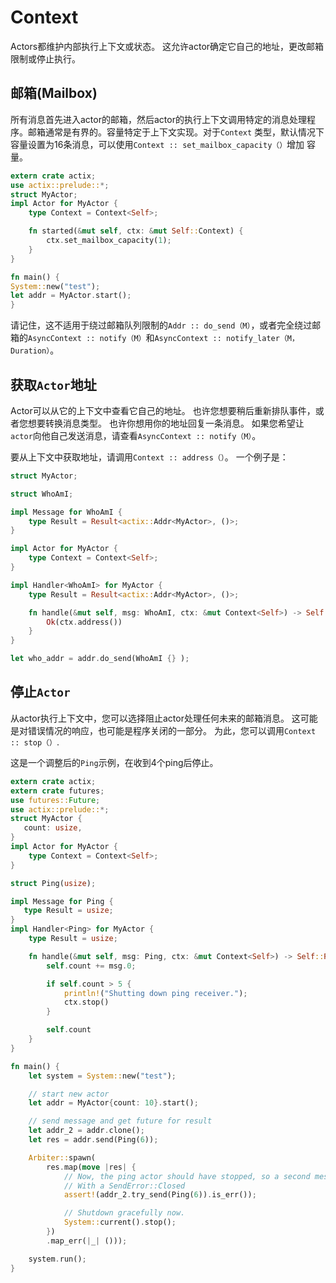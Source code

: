 # Context

Actors都维护内部执行上下文或状态。 这允许actor确定它自己的地址，更改邮箱限制或停止执行。

## 邮箱(Mailbox)

所有消息首先进入actor的邮箱，然后actor的执行上下文调用特定的消息处理程序。邮箱通常是有界的。容量特定于上下文实现。对于`Context` 类型，默认情况下容量设置为16条消息，可以使用`Context :: set_mailbox_capacity（）`增加 容量。

```rust
extern crate actix;
use actix::prelude::*;
struct MyActor;
impl Actor for MyActor {
    type Context = Context<Self>;

    fn started(&mut self, ctx: &mut Self::Context) {
        ctx.set_mailbox_capacity(1);
    }
}

fn main() {
System::new("test");
let addr = MyActor.start();
}
```

请记住，这不适用于绕过邮箱队列限制的`Addr :: do_send（M）`，或者完全绕过邮箱的`AsyncContext :: notify（M）`和`AsyncContext :: notify_later（M，Duration）`。

## 获取`Actor`地址

Actor可以从它的上下文中查看它自己的地址。 也许您想要稍后重新排队事件，或者您想要转换消息类型。 也许你想用你的地址回复一条消息。 如果您希望让`actor`向他自己发送消息，请查看`AsyncContext :: notify（M）`。

要从上下文中获取地址，请调用`Context :: address（）`。 一个例子是：

```rust
struct MyActor;

struct WhoAmI;

impl Message for WhoAmI {
    type Result = Result<actix::Addr<MyActor>, ()>;
}

impl Actor for MyActor {
    type Context = Context<Self>;
}

impl Handler<WhoAmI> for MyActor {
    type Result = Result<actix::Addr<MyActor>, ()>;

    fn handle(&mut self, msg: WhoAmI, ctx: &mut Context<Self>) -> Self::Result {
        Ok(ctx.address())
    }
}

let who_addr = addr.do_send(WhoAmI {} );
```

## 停止`Actor`

从actor执行上下文中，您可以选择阻止actor处理任何未来的邮箱消息。 这可能是对错误情况的响应，也可能是程序关闭的一部分。 为此，您可以调用`Context :: stop（）`.

这是一个调整后的`Ping`示例，在收到4个ping后停止。

```rust
extern crate actix;
extern crate futures;
use futures::Future;
use actix::prelude::*;
struct MyActor {
   count: usize,
}
impl Actor for MyActor {
    type Context = Context<Self>;
}

struct Ping(usize);

impl Message for Ping {
   type Result = usize;
}
impl Handler<Ping> for MyActor {
    type Result = usize;

    fn handle(&mut self, msg: Ping, ctx: &mut Context<Self>) -> Self::Result {
        self.count += msg.0;

        if self.count > 5 {
            println!("Shutting down ping receiver.");
            ctx.stop()
        }

        self.count
    }
}

fn main() {
    let system = System::new("test");

    // start new actor
    let addr = MyActor{count: 10}.start();

    // send message and get future for result
    let addr_2 = addr.clone();
    let res = addr.send(Ping(6));

    Arbiter::spawn(
        res.map(move |res| {
            // Now, the ping actor should have stopped, so a second message will fail
            // With a SendError::Closed
            assert!(addr_2.try_send(Ping(6)).is_err());

            // Shutdown gracefully now.
            System::current().stop();
        })
        .map_err(|_| ()));

    system.run();
}
```
